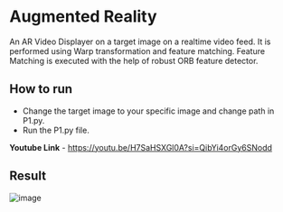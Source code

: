 # Augmented Reality 

An AR Video Displayer on a target image on a realtime video feed. It is performed using Warp transformation and feature matching. Feature Matching is executed with the help of robust ORB feature detector.

## How to run ##

- Change the target image to your specific image and change path in P1.py. 
- Run the P1.py file.

**Youtube Link** - https://youtu.be/H7SaHSXGl0A?si=QibYi4orGy6SNodd 

## Result ##

![image](https://github.com/Mukil07/Image-Processing/assets/98142757/33a6534f-e89a-447a-8a85-01d700d95681)
